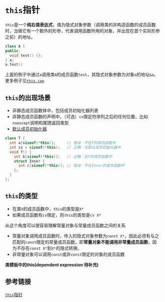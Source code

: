 # `this`指针

`this`是一个**纯右值表达式**，值为隐式对象参数（调用类的非构造函数的成员函数时，当做它有一个额外的形参，代表调用函数所用的对象，并出现在首个实际形参之前）的地址。

```cpp
class A {
public:
  void test() {};
} a;
a.test()
```

上面的例子中通过`a`调用类`A`的成员函数`test`，其隐式对象参数为对象`a`的地址`&a`。更多例子见[`this.cpp`](../code/this/this.cpp)

## `this`的出现场景

- 非静态成员函数体中，包括成员初始化器列表
- 非静态成员函数的声明中，（可选）`cv`限定符序列之后的任何位置，比如`noexcept`说明和尾随返回类型
- [默认成员初始化器](https://en.cppreference.com/w/cpp/language/data_members#Member_initialization)

```cpp
class T {
  int a[sizeof(*this)];     // 错误：不在T的成员函数中
  int sz = sizeof(*this);   // 正确：在默认成员初始化器中
  void f() {
    int b[sizeof(*this)];   // 正确：在T的成员函数中
    struct Inner {
      int c[sizeof(*this)]; // 错误：不在Inner的成员函数中
    };
  }
};
```

## `this`的类型

- 在类`X`的成员函数中，`this`的类型是`X*`
- 如果成员函数有`cv`限定，则`this`的类型是`cv X*`

从这个角度可以很容易理解常量对象与常量成员函数之间的关系

- 常量对象调用成员函数时，传入的隐式对象参数为`const X*`，因此必须有与之匹配的`const`限定的常量成员函数，即**常量对象不能调用非常量成员函数**，因为不存在`const X*`到`X*`的隐式转换。
- 非常量对象可以调用`const`或非`const`限定的对象的成员函数

**类模板中的this(dependent expression 待补充)**

## 参考链接

[`this`指针](https://zh.cppreference.com/w/cpp/language/this)

